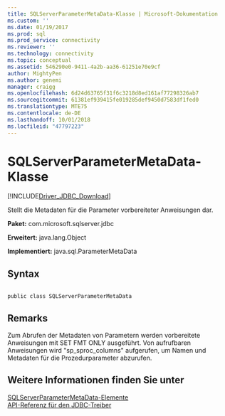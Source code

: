 ```yaml
---
title: SQLServerParameterMetaData-Klasse | Microsoft-Dokumentation
ms.custom: ''
ms.date: 01/19/2017
ms.prod: sql
ms.prod_service: connectivity
ms.reviewer: ''
ms.technology: connectivity
ms.topic: conceptual
ms.assetid: 546290e0-9411-4a2b-aa36-61251e70e9cf
author: MightyPen
ms.author: genemi
manager: craigg
ms.openlocfilehash: 6d24d63765f31f6c3218d8ed161af77298326ab7
ms.sourcegitcommit: 61381ef939415fe019285def9450d7583df1fed0
ms.translationtype: MTE75
ms.contentlocale: de-DE
ms.lasthandoff: 10/01/2018
ms.locfileid: "47797223"
---
```

# <a name="sqlserverparametermetadata-class"></a>SQLServerParameterMetaData-Klasse
[!INCLUDE[Driver_JDBC_Download](../../../includes/driver_jdbc_download.md)]

  Stellt die Metadaten für die Parameter vorbereiteter Anweisungen dar.  
  
 **Paket:** com.microsoft.sqlserver.jdbc  
  
 **Erweitert:** java.lang.Object  
  
 **Implementiert:** java.sql.ParameterMetaData  
  
## <a name="syntax"></a>Syntax  
  
```  
  
public class SQLServerParameterMetaData  
```  
  
## <a name="remarks"></a>Remarks  
 Zum Abrufen der Metadaten von Parametern werden vorbereitete Anweisungen mit SET FMT ONLY ausgeführt. Von aufrufbaren Anweisungen wird "sp_sproc_columns" aufgerufen, um Namen und Metadaten für die Prozedurparameter abzurufen.  
  
## <a name="see-also"></a>Weitere Informationen finden Sie unter  
 [SQLServerParameterMetaData-Elemente](../../../connect/jdbc/reference/sqlserverparametermetadata-members.md)   
 [API-Referenz für den JDBC-Treiber](../../../connect/jdbc/reference/jdbc-driver-api-reference.md)  
  
  
